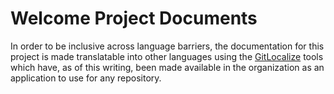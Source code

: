 <!--
 Copyright (C) 2022 Innovate for Vegas Foundation
 
 This file is part of ov-welcome.
 
 ov-welcome is free software: you can redistribute it and/or modify
 it under the terms of the GNU General Public License as published by
 the Free Software Foundation, either version 3 of the License, or
 (at your option) any later version.
 
 ov-welcome is distributed in the hope that it will be useful,
 but WITHOUT ANY WARRANTY; without even the implied warranty of
 MERCHANTABILITY or FITNESS FOR A PARTICULAR PURPOSE.  See the
 GNU General Public License for more details.
 
 You should have received a copy of the GNU General Public License
 along with ov-welcome.  If not, see <http://www.gnu.org/licenses/>.
-->

# Welcome Project Documents

In order to be inclusive across language barriers, the documentation for this project is made translatable into other languages using the [GitLocalize](https://gitlocalize.com/) tools which have, as of this writing, been made available in the organization as an application to use for any repository.

